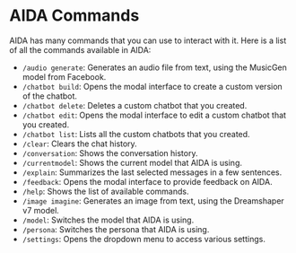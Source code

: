 # AIDA Commands

AIDA has many commands that you can use to interact with it. Here is a list of all the commands available in AIDA:

- `/audio generate`: Generates an audio file from text, using the MusicGen model from Facebook.
- `/chatbot build`: Opens the modal interface to create a custom version of the chatbot.
- `/chatbot delete`: Deletes a custom chatbot that you created.
- `/chatbot edit`: Opens the modal interface to edit a custom chatbot that you created.
- `/chatbot list`: Lists all the custom chatbots that you created.
- `/clear`: Clears the chat history.
- `/conversation`: Shows the conversation history.
- `/currentmodel`: Shows the current model that AIDA is using.
- `/explain`: Summarizes the last selected messages in a few sentences.
- `/feedback`: Opens the modal interface to provide feedback on AIDA.
- `/help`: Shows the list of available commands.
- `/image imagine`: Generates an image from text, using the Dreamshaper v7 model.
- `/model`: Switches the model that AIDA is using.
- `/persona`: Switches the persona that AIDA is using.
- `/settings`: Opens the dropdown menu to access various settings.